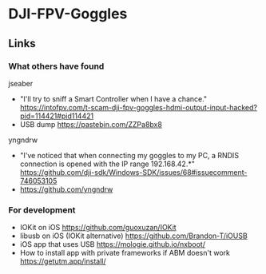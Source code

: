 # DJI-FPV-Goggles

## Links

### What others have found

jseaber
- "I'll try to sniff a Smart Controller when I have a chance." https://intofpv.com/t-scam-dji-fpv-goggles-hdmi-output-input-hacked?pid=114421#pid114421
- USB dump https://pastebin.com/ZZPa8bx8

yngndrw
- "I've noticed that when connecting my goggles to my PC, a RNDIS connection is opened with the IP range 192.168.42.*" https://github.com/dji-sdk/Windows-SDK/issues/68#issuecomment-746053105 
- https://github.com/yngndrw

### For development
- IOKit on iOS https://github.com/guoxuzan/IOKit
- libusb on iOS (IOKit alternative) https://github.com/Brandon-T/iOUSB
- iOS app that uses USB https://mologie.github.io/nxboot/
- How to install app with private frameworks if ABM doesn't work https://getutm.app/install/
